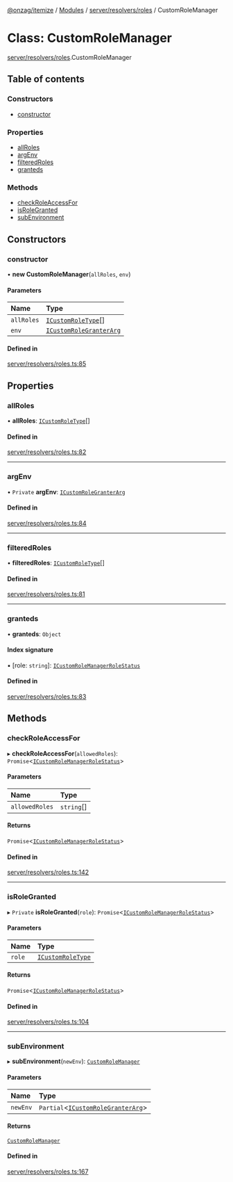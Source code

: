 [@onzag/itemize](../README.md) / [Modules](../modules.md) / [server/resolvers/roles](../modules/server_resolvers_roles.md) / CustomRoleManager

# Class: CustomRoleManager

[server/resolvers/roles](../modules/server_resolvers_roles.md).CustomRoleManager

## Table of contents

### Constructors

- [constructor](server_resolvers_roles.CustomRoleManager.md#constructor)

### Properties

- [allRoles](server_resolvers_roles.CustomRoleManager.md#allroles)
- [argEnv](server_resolvers_roles.CustomRoleManager.md#argenv)
- [filteredRoles](server_resolvers_roles.CustomRoleManager.md#filteredroles)
- [granteds](server_resolvers_roles.CustomRoleManager.md#granteds)

### Methods

- [checkRoleAccessFor](server_resolvers_roles.CustomRoleManager.md#checkroleaccessfor)
- [isRoleGranted](server_resolvers_roles.CustomRoleManager.md#isrolegranted)
- [subEnvironment](server_resolvers_roles.CustomRoleManager.md#subenvironment)

## Constructors

### constructor

• **new CustomRoleManager**(`allRoles`, `env`)

#### Parameters

| Name | Type |
| :------ | :------ |
| `allRoles` | [`ICustomRoleType`](../interfaces/server_resolvers_roles.ICustomRoleType.md)[] |
| `env` | [`ICustomRoleGranterArg`](../interfaces/server_resolvers_roles.ICustomRoleGranterArg.md) |

#### Defined in

[server/resolvers/roles.ts:85](https://github.com/onzag/itemize/blob/a24376ed/server/resolvers/roles.ts#L85)

## Properties

### allRoles

• **allRoles**: [`ICustomRoleType`](../interfaces/server_resolvers_roles.ICustomRoleType.md)[]

#### Defined in

[server/resolvers/roles.ts:82](https://github.com/onzag/itemize/blob/a24376ed/server/resolvers/roles.ts#L82)

___

### argEnv

• `Private` **argEnv**: [`ICustomRoleGranterArg`](../interfaces/server_resolvers_roles.ICustomRoleGranterArg.md)

#### Defined in

[server/resolvers/roles.ts:84](https://github.com/onzag/itemize/blob/a24376ed/server/resolvers/roles.ts#L84)

___

### filteredRoles

• **filteredRoles**: [`ICustomRoleType`](../interfaces/server_resolvers_roles.ICustomRoleType.md)[]

#### Defined in

[server/resolvers/roles.ts:81](https://github.com/onzag/itemize/blob/a24376ed/server/resolvers/roles.ts#L81)

___

### granteds

• **granteds**: `Object`

#### Index signature

▪ [role: `string`]: [`ICustomRoleManagerRoleStatus`](../interfaces/base_Root.ICustomRoleManagerRoleStatus.md)

#### Defined in

[server/resolvers/roles.ts:83](https://github.com/onzag/itemize/blob/a24376ed/server/resolvers/roles.ts#L83)

## Methods

### checkRoleAccessFor

▸ **checkRoleAccessFor**(`allowedRoles`): `Promise`<[`ICustomRoleManagerRoleStatus`](../interfaces/base_Root.ICustomRoleManagerRoleStatus.md)\>

#### Parameters

| Name | Type |
| :------ | :------ |
| `allowedRoles` | `string`[] |

#### Returns

`Promise`<[`ICustomRoleManagerRoleStatus`](../interfaces/base_Root.ICustomRoleManagerRoleStatus.md)\>

#### Defined in

[server/resolvers/roles.ts:142](https://github.com/onzag/itemize/blob/a24376ed/server/resolvers/roles.ts#L142)

___

### isRoleGranted

▸ `Private` **isRoleGranted**(`role`): `Promise`<[`ICustomRoleManagerRoleStatus`](../interfaces/base_Root.ICustomRoleManagerRoleStatus.md)\>

#### Parameters

| Name | Type |
| :------ | :------ |
| `role` | [`ICustomRoleType`](../interfaces/server_resolvers_roles.ICustomRoleType.md) |

#### Returns

`Promise`<[`ICustomRoleManagerRoleStatus`](../interfaces/base_Root.ICustomRoleManagerRoleStatus.md)\>

#### Defined in

[server/resolvers/roles.ts:104](https://github.com/onzag/itemize/blob/a24376ed/server/resolvers/roles.ts#L104)

___

### subEnvironment

▸ **subEnvironment**(`newEnv`): [`CustomRoleManager`](server_resolvers_roles.CustomRoleManager.md)

#### Parameters

| Name | Type |
| :------ | :------ |
| `newEnv` | `Partial`<[`ICustomRoleGranterArg`](../interfaces/server_resolvers_roles.ICustomRoleGranterArg.md)\> |

#### Returns

[`CustomRoleManager`](server_resolvers_roles.CustomRoleManager.md)

#### Defined in

[server/resolvers/roles.ts:167](https://github.com/onzag/itemize/blob/a24376ed/server/resolvers/roles.ts#L167)
